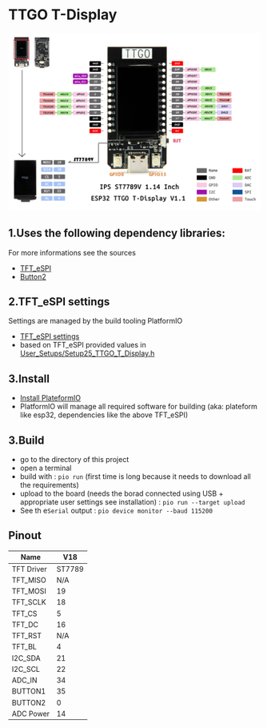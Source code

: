 # TTGO T-Display

![image](https://github.com/Xinyuan-LilyGO/TTGO-T-Display/blob/master/image/pinmap.jpg)
## 1.Uses the following dependency libraries:
For more informations see the sources
- [TFT_eSPI](https://github.com/Bodmer/TFT_eSPI)        
- [Button2](https://github.com/LennartHennigs/Button2)

## 2.TFT_eSPI settings
Settings are managed by the build tooling PlatformIO
- [TFT_eSPI settings](https://github.com/Bodmer/TFT_eSPI/blob/master/Tools/PlatformIO/Configuring%20options.txt)
- based on TFT_eSPI provided values in [User_Setups/Setup25_TTGO_T_Display.h](https://github.com/Bodmer/TFT_eSPI/blob/master/User_Setups/Setup25_TTGO_T_Display.h) 

## 3.Install
- [Install PlateformIO](https://docs.platformio.org/en/latest/installation.html#python-package-manager)
- PlatformIO will manage all required software for building (aka: plateform like esp32, dependencies like the above TFT_eSPI)

## 3.Build
- go to the directory of this project
- open a terminal
- build with : `pio run` (first time is long because it needs to download all the requirements)
- upload to the board (needs the borad connected using USB + appropriate user settings see installation) : `pio run --target upload`
- See th e`Serial` output : `pio device monitor --baud 115200`

## Pinout
| Name       | V18    |
| ---------- | ------ |
| TFT Driver | ST7789 |
| TFT_MISO   | N/A    |
| TFT_MOSI   | 19     |
| TFT_SCLK   | 18     |
| TFT_CS     | 5      |
| TFT_DC     | 16     |
| TFT_RST    | N/A    |
| TFT_BL     | 4      |
| I2C_SDA    | 21     |
| I2C_SCL    | 22     |
| ADC_IN     | 34     |
| BUTTON1    | 35     |
| BUTTON2    | 0      |
| ADC Power  | 14     |
